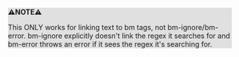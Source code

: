 <div style="margin:2em; background-color: #e0e0e0;">

<strong>⚠️NOTE️️️⚠️</strong>

This ONLY works for linking text to bm tags, not bm-ignore/bm-error. bm-ignore explicitly doesn't link the regex it searches for and bm-error throws an error if it sees the regex it's searching for.
</div>

